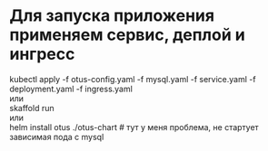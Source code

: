 # Для запуска приложения применяем сервис, деплой и ингресс
kubectl apply -f otus-config.yaml -f mysql.yaml -f service.yaml -f deployment.yaml -f ingress.yaml
<br>
или 
<br>
skaffold run
<br>
или
<br>
helm install otus ./otus-chart # тут у меня проблема, не стартует зависимая пода с mysql
